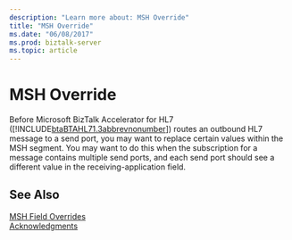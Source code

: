 ```yaml
---
description: "Learn more about: MSH Override"
title: "MSH Override"
ms.date: "06/08/2017"
ms.prod: biztalk-server
ms.topic: article
---
```

# MSH Override
Before Microsoft BizTalk Accelerator for HL7 ([!INCLUDE[btaBTAHL71.3abbrevnonumber](../../includes/btabtahl71-3abbrevnonumber-md.md)]) routes an outbound HL7 message to a send port, you may want to replace certain values within the MSH segment. You may want to do this when the subscription for a message contains multiple send ports, and each send port should see a different value in the receiving-application field.  
  
## See Also  
 [MSH Field Overrides](../../adapters-and-accelerators/accelerator-hl7/msh-field-overrides.md)   
 [Acknowledgments](../../adapters-and-accelerators/accelerator-hl7/acknowledgments.md)

